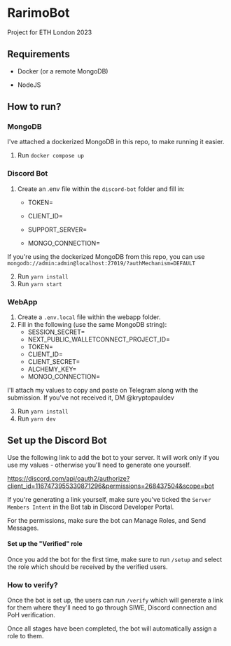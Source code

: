 # RarimoBot
Project for ETH London 2023
## Requirements

- Docker (or a remote MongoDB)

- NodeJS

## How to run?

### MongoDB
I've attached a dockerized MongoDB in this repo, to make running it easier.
1. Run `docker compose up`

### Discord Bot
1. Create an .env file within the `discord-bot` folder and fill in:

	- TOKEN=

	- CLIENT_ID=

	- SUPPORT_SERVER=

	- MONGO_CONNECTION=

If you're using the dockerized MongoDB from this repo, you can use `mongodb://admin:admin@localhost:27019/?authMechanism=DEFAULT`

2. Run `yarn install`
3. Run `yarn start`

### WebApp
1. Create a `.env.local` file within the webapp folder.
2. Fill in the following (use the same MongoDB string):
	- SESSION_SECRET=
	- NEXT_PUBLIC_WALLETCONNECT_PROJECT_ID=
	- TOKEN=
	- CLIENT_ID=
	- CLIENT_SECRET=
	- ALCHEMY_KEY=
	- MONGO_CONNECTION=

I'll attach my values to copy and paste on Telegram along with the submission. If you've not received it, DM @kryptopauldev

3. Run `yarn install`
4. Run `yarn dev`

## Set up the Discord Bot
Use the following link to add the bot to your server. It will work only if you use my values - otherwise you'll need to generate one yourself. 

https://discord.com/api/oauth2/authorize?client_id=1167473955330871296&permissions=268437504&scope=bot

If you're generating a link yourself, make sure you've ticked the `Server Members Intent` in the Bot tab in Discord Developer Portal.

For the permissions, make sure the bot can Manage Roles, and Send Messages. 

#### Set up the "Verified" role
Once you add the bot for the first time, make sure to run `/setup` and select the role which should be received by the verified users.

### How to verify?
Once the bot is set up, the users can run `/verify` which will generate a link for them where they'll need to go through SIWE, Discord connection and PoH verification.

Once all stages have been completed, the bot will automatically assign a role to them.